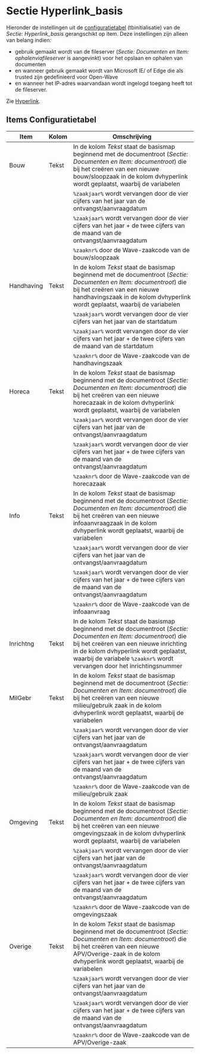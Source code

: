 # Sectie Hyperlink_basis

Hieronder de instellingen uit de [configuratietabel](/docs/instellen_inrichten/configuratie.md) (tbinitialisatie) van de *Sectie: Hyperlink_basis* gerangschikt op item. Deze instellingen zijn alleen van belang indien:

* gebruik gemaakt wordt van de fileserver (*Sectie: Documenten en Item: ophalenviafileserver* is aangevinkt) voor het opslaan en ophalen van documenten
* en wanneer gebruik gemaakt wordt van Microsoft IE/ of Edge die als trusted zijn gedefinieerd voor Open-Wave
* en wanneer het IP-adres waarvandaan wordt ingelogd toegang heeft tot de fileserver.

Zie [Hyperlink](/docs/instellen_inrichten/hyperlink.md).

## Items Configuratietabel

| Item  | Kolom | Omschrijving |
| ----- | ----- | ------------ |
| Bouw        | Tekst      | In de kolom *Tekst* staat de basismap beginnend met de documentroot (*Sectie: Documenten en Item: documentroot*) die bij het creëren van een nieuwe bouw/sloopzaak in de kolom dvhyperlink wordt geplaatst, waarbij de variabelen |
| | | `%zaakjaar%` wordt vervangen door de vier cijfers van het jaar van de ontvangst/aanvraagdatum |
| | | `%zaakjaar%` wordt vervangen door de vier cijfers van het jaar + de twee cijfers van de maand van de ontvangst/aanvraagdatum |
| | | `%zaaknr%` door de Wave-zaakcode van de bouw/sloopzaak            |
| Handhaving  | Tekst      | In de kolom *Tekst* staat de basismap beginnend met de documentroot (*Sectie: Documenten en Item: documentroot*) die bij het creëren van een nieuwe handhavingszaak in de kolom dvhyperlink wordt geplaatst, waarbij de variabelen |
| | | `%zaakjaar%` wordt vervangen door de vier cijfers van het jaar van de startdatum |
| | | `%zaakjaar%` wordt vervangen door de vier cijfers van het jaar + de twee cijfers van de maand van de startdatum |
| | | `%zaaknr%` door de Wave-zaakcode van de handhavingszaak                                    |
| Horeca      | Tekst      | In de kolom *Tekst* staat de basismap beginnend met de documentroot (*Sectie: Documenten en Item: documentroot*) die bij het creëren van een nieuwe horecazaak in de kolom dvhyperlink wordt geplaatst, waarbij de variabelen |
| | | `%zaakjaar%` wordt vervangen door de vier cijfers van het jaar van de ontvangst/aanvraagdatum |
| | | `%zaakjaar%` wordt vervangen door de vier cijfers van het jaar + de twee cijfers van de maand van de ontvangst/aanvraagdatum |
| | | `%zaaknr%` door de Wave-zaakcode van de horecazaak                    |
| Info        | Tekst      | In de kolom *Tekst* staat de basismap beginnend met de documentroot (*Sectie: Documenten en Item: documentroot*) die bij het creëren van een nieuwe infoaanvraagzaak in de kolom dvhyperlink wordt geplaatst, waarbij de variabelen |
| | | `%zaakjaar%` wordt vervangen door de vier cijfers van het jaar van de ontvangst/aanvraagdatum |
| | | `%zaakjaar%` wordt vervangen door de vier cijfers van het jaar + de twee cijfers van de maand van de ontvangst/aanvraagdatum |
| | | `%zaaknr%` door de Wave-zaakcode van de infoaanvraag            |
| Inrichtng   | Tekst      | In de kolom *Tekst* staat de basismap beginnend met de documentroot (*Sectie: Documenten en Item: documentroot*) die bij het creëren van een nieuwe inrichting in de kolom dvhyperlink wordt geplaatst, waarbij de variabele  `%zaaknr%`  wordt vervangen door het inrichtingsnummer |
| MilGebr     | Tekst      | In de kolom *Tekst* staat de basismap beginnend met de documentroot (*Sectie: Documenten en Item: documentroot*) die bij het creëren van een nieuwe milieu/gebruik zaak in de kolom dvhyperlink wordt geplaatst, waarbij de variabelen |
| | | `%zaakjaar%` wordt vervangen door de vier cijfers van het jaar van de ontvangst/aanvraagdatum |
| | | `%zaakjaar%` wordt vervangen door de vier cijfers van het jaar + de twee cijfers van de maand van de ontvangst/aanvraagdatum |
| | | `%zaaknr%` door de Wave-zaakcode van de milieu/gebruik zaak  |
| Omgeving    | Tekst      | In de kolom *Tekst* staat de basismap beginnend met de documentroot (*Sectie: Documenten en Item: documentroot*) die bij het creëren van een nieuwe omgevingszaak in de kolom dvhyperlink wordt geplaatst, waarbij de variabelen |
| | | `%zaakjaar%` wordt vervangen door de vier cijfers van het jaar van de ontvangst/aanvraagdatum |
| | | `%zaakjaar%` wordt vervangen door de vier cijfers van het jaar + de twee cijfers van de maand van de ontvangst/aanvraagdatum |
| | | `%zaaknr%` door de Wave-zaakcode van de omgevingszaak              |
| Overige     | Tekst      | In de kolom *Tekst* staat de basismap beginnend met de documentroot (*Sectie: Documenten en Item: documentroot*) die bij het creëren van een nieuwe APV/Overige-zaak in de kolom dvhyperlink wordt geplaatst, waarbij de variabelen |
| | | `%zaakjaar%` wordt vervangen door de vier cijfers van het jaar van de ontvangst/aanvraagdatum |
| | | `%zaakjaar%` wordt vervangen door de vier cijfers van het jaar + de twee cijfers van de maand van de ontvangst/aanvraagdatum |
| | | `%zaaknr%` door de Wave-zaakcode van de APV/Overige-zaak        |
